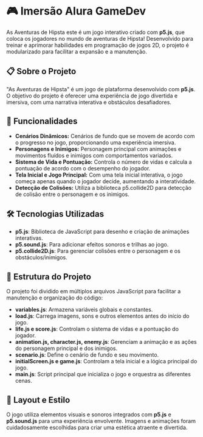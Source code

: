 # 🎮 Imersão Alura GameDev 
As Aventuras de Hipsta este é um jogo interativo criado com **p5.js**, que coloca os jogadores no mundo de aventuras de Hipsta! Desenvolvido para treinar e aprimorar habilidades em programação de jogos 2D, o projeto é modularizado para facilitar a expansão e a manutenção.

## 📋 Sobre o Projeto
"As Aventuras de Hipsta" é um jogo de plataforma desenvolvido com **p5.js**. O objetivo do projeto é oferecer uma experiência de jogo divertida e imersiva, com uma narrativa interativa e obstáculos desafiadores.

## 🧊 Funcionalidades
  - **Cenários Dinâmicos:** Cenários de fundo que se movem de acordo com o progresso no jogo, proporcionando uma experiência imersiva.
  - **Personagens e Inimigos:** Personagem principal com animações e movimentos fluídos e inimigos com comportamentos variados.
  - **Sistema de Vida e Pontuação:** Controla o número de vidas e calcula a pontuação de acordo com o desempenho do jogador.
  - **Tela Inicial e Jogo Principal:** Com uma tela inicial interativa, o jogo começa apenas quando o jogador decide, aumentando a interatividade.
  - **Detecção de Colisões:** Utiliza a biblioteca p5.collide2D para detecção de colisão entre o personagem e os inimigos.

## 🛠️ Tecnologias Utilizadas
- **p5.js**: Biblioteca de JavaScript para desenho e criação de animações interativas.
- **p5.sound.js**: Para adicionar efeitos sonoros e trilhas ao jogo.
- **p5.collide2D.js**: Para gerenciar colisões entre o personagem e os obstáculos/inimigos.

## 📝 Estrutura do Projeto
O projeto foi dividido em múltiplos arquivos JavaScript para facilitar a manutenção e organização do código:
- **variables.js**: Armazena variáveis globais e constantes.
- **load.js**: Carrega imagens, sons e outros elementos antes do início do jogo.
- **life.js e score.js**: Controlam o sistema de vidas e a pontuação do jogador.
- **animation.js, character.js, enemy.js**: Gerenciam a animação e as ações do personagem principal e dos inimigos.
- **scenario.js**: Define o cenário de fundo e seu movimento.
- **initialScreen.js e game.js**: Controlam a tela inicial e a lógica principal do jogo.
- **main.js**: Script principal que inicializa o jogo e orquestra as diferentes cenas.

## 🎨 Layout e Estilo
O jogo utiliza elementos visuais e sonoros integrados com **p5.js** e **p5.sound.js** para uma experiência envolvente. Imagens e animações foram cuidadosamente escolhidas para criar uma estética atraente e divertida.
